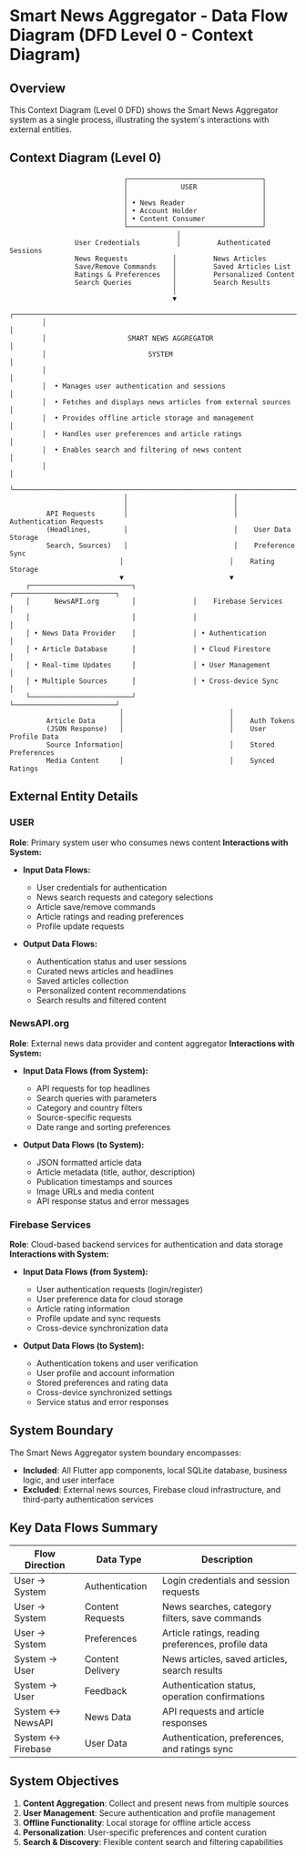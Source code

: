 # Smart News Aggregator - Data Flow Diagram (DFD Level 0 - Context Diagram)

## Overview
This Context Diagram (Level 0 DFD) shows the Smart News Aggregator system as a single process, illustrating the system's interactions with external entities.

## Context Diagram (Level 0)

```
                            ┌─────────────────────────────────┐
                            │             USER                │
                            │                                 │
                            │ • News Reader                   │
                            │ • Account Holder                │
                            │ • Content Consumer              │
                            └─────────────────────────────────┘
                                         │
                User Credentials         │         Authenticated Sessions
                News Requests           │         News Articles
                Save/Remove Commands    │         Saved Articles List
                Ratings & Preferences   │         Personalized Content
                Search Queries          │         Search Results
                                        │
                                        ▼
        ┌─────────────────────────────────────────────────────────────────────┐
        │                                                                     │
        │                    SMART NEWS AGGREGATOR                            │
        │                         SYSTEM                                      │
        │                                                                     │
        │  • Manages user authentication and sessions                         │
        │  • Fetches and displays news articles from external sources         │
        │  • Provides offline article storage and management                  │
        │  • Handles user preferences and article ratings                     │
        │  • Enables search and filtering of news content                     │
        │                                                                     │
        └─────────────────────────────────────────────────────────────────────┘
                            │                          │
                            │                          │
         API Requests       │                          │    Authentication Requests
         (Headlines,        │                          │    User Data Storage
         Search, Sources)   │                          │    Preference Sync
                           │                          │    Rating Storage
                           ▼                          ▼
    ┌─────────────────────────┐              ┌─────────────────────────┐
    │      NewsAPI.org        │              │    Firebase Services    │
    │                         │              │                         │
    │ • News Data Provider    │              │ • Authentication        │
    │ • Article Database      │              │ • Cloud Firestore       │
    │ • Real-time Updates     │              │ • User Management       │
    │ • Multiple Sources      │              │ • Cross-device Sync     │
    └─────────────────────────┘              └─────────────────────────┘
                           │                          │
         Article Data      │                          │    Auth Tokens
         (JSON Response)   │                          │    User Profile Data
         Source Information│                          │    Stored Preferences
         Media Content     │                          │    Synced Ratings
```

## External Entity Details

### USER
**Role**: Primary system user who consumes news content
**Interactions with System:**
- **Input Data Flows:**
  - User credentials for authentication
  - News search requests and category selections
  - Article save/remove commands
  - Article ratings and reading preferences
  - Profile update requests

- **Output Data Flows:**
  - Authentication status and user sessions
  - Curated news articles and headlines
  - Saved articles collection
  - Personalized content recommendations
  - Search results and filtered content

### NewsAPI.org
**Role**: External news data provider and content aggregator
**Interactions with System:**
- **Input Data Flows (from System):**
  - API requests for top headlines
  - Search queries with parameters
  - Category and country filters
  - Source-specific requests
  - Date range and sorting preferences

- **Output Data Flows (to System):**
  - JSON formatted article data
  - Article metadata (title, author, description)
  - Publication timestamps and sources
  - Image URLs and media content
  - API response status and error messages

### Firebase Services
**Role**: Cloud-based backend services for authentication and data storage
**Interactions with System:**
- **Input Data Flows (from System):**
  - User authentication requests (login/register)
  - User preference data for cloud storage
  - Article rating information
  - Profile update and sync requests
  - Cross-device synchronization data

- **Output Data Flows (to System):**
  - Authentication tokens and user verification
  - User profile and account information
  - Stored preferences and rating data
  - Cross-device synchronized settings
  - Service status and error responses

## System Boundary
The Smart News Aggregator system boundary encompasses:
- **Included**: All Flutter app components, local SQLite database, business logic, and user interface
- **Excluded**: External news sources, Firebase cloud infrastructure, and third-party authentication services

## Key Data Flows Summary

| Flow Direction | Data Type | Description |
|---|---|---|
| User → System | Authentication | Login credentials and session requests |
| User → System | Content Requests | News searches, category filters, save commands |
| User → System | Preferences | Article ratings, reading preferences, profile data |
| System → User | Content Delivery | News articles, saved articles, search results |
| System → User | Feedback | Authentication status, operation confirmations |
| System ↔ NewsAPI | News Data | API requests and article responses |
| System ↔ Firebase | User Data | Authentication, preferences, and ratings sync |

## System Objectives
1. **Content Aggregation**: Collect and present news from multiple sources
2. **User Management**: Secure authentication and profile management
3. **Offline Functionality**: Local storage for offline article access
4. **Personalization**: User-specific preferences and content curation
5. **Search & Discovery**: Flexible content search and filtering capabilities
